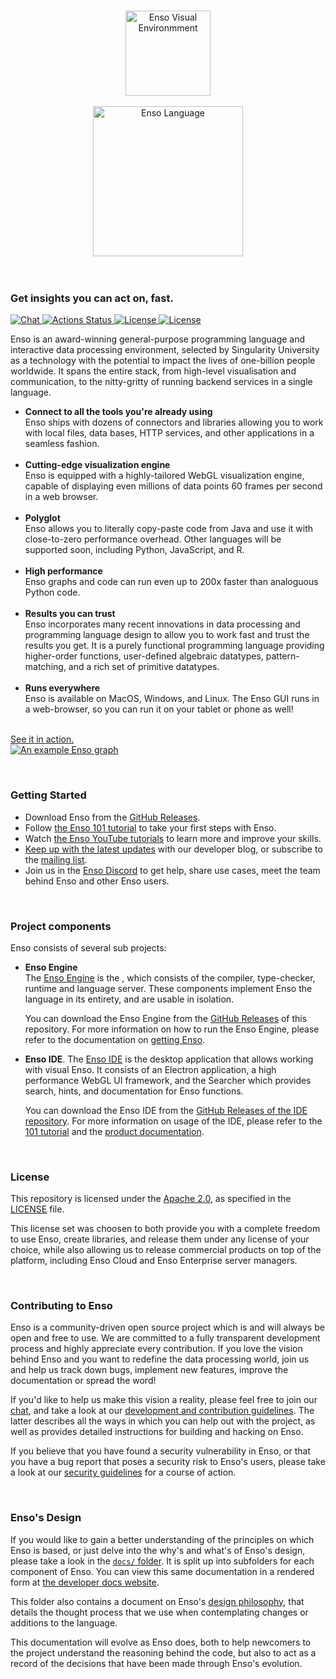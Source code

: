 <p align="center">
  <br/>
  <a href="http://enso.org">
      <img
          src="https://user-images.githubusercontent.com/1623053/79905826-22bac080-8417-11ea-82b0-ee015904a485.png"
          alt="Enso Visual Environmment"
          width="136"
      />
  </a>
  <br/>
  <br/>
  <a href="http://enso.org">
      <img
          src="https://user-images.githubusercontent.com/1623053/75661125-05664300-5c6d-11ea-9bd3-8a5355db9609.png"
          alt="Enso Language"
          width="240"
      />
  </a>
  <br/>
  <br/>
  <br/>
</p>


### Get insights you can act on, fast.

<p>
  <a href="http://chat.enso.org">
    <img src="https://img.shields.io/discord/401396655599124480?label=Chat&color=2ec352&labelColor=2c3239"
         alt="Chat">
  </a>
  <a href="https://github.com/enso-org/enso/actions">
    <img src="https://github.com/enso-org/enso/workflows/Engine%20CI/badge.svg"
         alt="Actions Status">
  </a>
  <a href="https://github.com/enso-org/enso/blob/main/LICENSE">
    <img src="https://img.shields.io/static/v1?label=Compiler%20License&message=Apache%20v2&color=2ec352&labelColor=2c3239"
         alt="License">
  </a>
  <a href="https://github.com/enso-org/ide/blob/main/LICENSE">
    <img src="https://img.shields.io/static/v1?label=GUI%20License&message=AGPL%20v3&color=2ec352&labelColor=2c3239"
         alt="License">
  </a>
</p>

Enso is an award-winning general-purpose programming language and interactive data processing environment, selected by Singularity University as a technology with the potential to impact the lives of one-billion people worldwide. It spans the entire stack, from high-level visualisation and communication, to the nitty-gritty of running backend services in a single language.

* **Connect to all the tools you're already using**  
  Enso ships with dozens of connectors and libraries allowing you to work with local files, data bases, HTTP services, and other applications in a seamless fashion.<br/><br/>
* **Cutting-edge visualization engine**  
  Enso is equipped with a highly-tailored WebGL visualization engine, capable of displaying even millions of data points 60 frames per second in a web browser.<br/><br/>
* **Polyglot**  
  Enso allows you to literally copy-paste code from Java and use it with close-to-zero performance overhead. Other languages will be supported soon, including Python, JavaScript, and R.<br/><br/>
* **High performance**  
  Enso graphs and code can run even up to 200x faster than analoguous Python code.<br/><br/>
* **Results you can trust**  
  Enso incorporates many recent innovations in data processing and programming language design to allow you to work fast and trust the results you get. It is a purely functional programming language providing higher-order functions, user-defined algebraic datatypes, pattern-matching, and a rich set of primitive datatypes.<br/><br/>
* **Runs everywhere**  
  Enso is available on MacOS, Windows, and Linux. The Enso GUI runs in a web-browser, so you can run it on your tablet or phone as well!<br/><br/>

<a href="https://www.youtube.com/watch?v=XReCQMZUmuE">See it in action.<br>
<img alt="An example Enso graph" src="https://user-images.githubusercontent.com/1623053/105841783-7c1ed400-5fd5-11eb-8493-7c6a629a84b7.png">
</a>

<br/>

### Getting Started

* Download Enso from the [GitHub Releases](https://github.com/enso-org/ide/releases).
* Follow [the Enso 101 tutorial](https://github.com/enso-org/tutorial_101) to take your first steps with Enso.
* Watch [the Enso YouTube tutorials](https://www.youtube.com/playlist?list=PLk8NuufOVK01GhaObYr1_gqeASlkj2um0) to learn more and improve your skills.
* [Keep up with the latest updates](https://medium.com/@enso_org) with our developer blog, or subscribe to the [mailing list](http://eepurl.com/bRru9j).
* Join us in the [Enso Discord](https://discord.gg/enso) to get help, share use cases, meet the team behind Enso and other Enso users. 

<br/>

### Project components

Enso consists of several sub projects:

  * **Enso Engine**  
    The [Enso Engine](./engine/) is the , which consists of the
    compiler, type-checker, runtime and language server. These components implement
    Enso the language in its entirety, and are usable in isolation. 

    You can download the Enso Engine from the [GitHub Releases](https://github.com/enso-org/enso/releases) of this repository. For more information on how to run the Enso Engine, please refer to the documentation on [getting Enso](https://github.com/enso-org/enso/blob/main/docs/getting-enso.md).

  * **Enso IDE**. 
    The [Enso IDE](https://github.com/enso-org/ide) is the desktop application that allows working with visual Enso. It consists of an Electron application, a high     performance WebGL UI framework, and the Searcher which provides search, hints, and documentation for Enso functions.

    You can download the Enso IDE from the [GitHub Releases of the IDE repository](https://github.com/enso-org/ide/releases). For more information on usage of the IDE, please refer to the [101 tutorial](https://github.com/enso-org/tutorial_101) and the [product documentation](https://dev.enso.org/docs/ide/product/).

<br/>

### License

This repository is licensed under the
[Apache 2.0](https://opensource.org/licenses/apache-2.0), as specified in the
[LICENSE](https://github.com/enso-org/enso/blob/main/LICENSE) file.

This license set was choosen to both provide you with a complete freedom to use
Enso, create libraries, and release them under any license of your choice, while
also allowing us to release commercial products on top of the platform,
including Enso Cloud and Enso Enterprise server managers.

<br/>

### Contributing to Enso

Enso is a community-driven open source project which is and will always be open
and free to use. We are committed to a fully transparent development process and
highly appreciate every contribution. If you love the vision behind Enso and you
want to redefine the data processing world, join us and help us track down bugs,
implement new features, improve the documentation or spread the word!

If you'd like to help us make this vision a reality, please feel free to join
our [chat](https://discord.gg/enso), and take a look at our
[development and contribution guidelines](./docs/CONTRIBUTING.md). The latter
describes all the ways in which you can help out with the project, as well as
provides detailed instructions for building and hacking on Enso.

If you believe that you have found a security vulnerability in Enso, or that you
have a bug report that poses a security risk to Enso's users, please take a look
at our [security guidelines](./docs/SECURITY.md) for a course of action.

<br/>

### Enso's Design

If you would like to gain a better understanding of the principles on which Enso
is based, or just delve into the why's and what's of Enso's design, please take
a look in the [`docs/` folder](./docs/). It is split up into subfolders for each
component of Enso. You can view this same documentation in a rendered form at
[the developer docs website](https://dev.enso.org).

This folder also contains a document on Enso's
[design philosophy](./docs/enso-philosophy.md), that details the thought process
that we use when contemplating changes or additions to the language.

This documentation will evolve as Enso does, both to help newcomers to the
project understand the reasoning behind the code, but also to act as a record of
the decisions that have been made through Enso's evolution.
